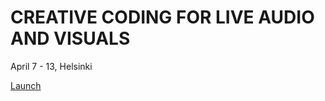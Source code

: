 CREATIVE CODING FOR LIVE AUDIO AND VISUALS
==========================================

April 7 - 13, Helsinki

[Launch](http://kr15h.github.io/cc4av-2014-01-helsinki/index.html)